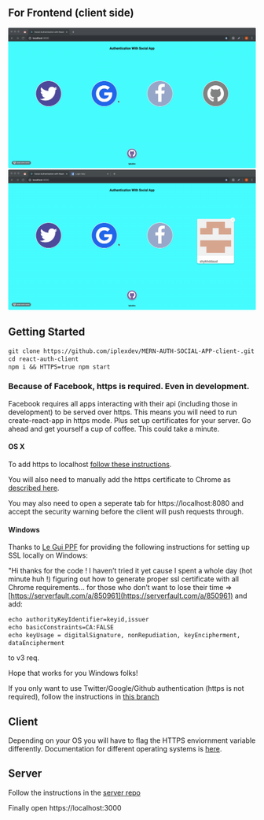 ## For Frontend (client side)

![React Auth Upload](auth1.gif)
![React Auth Upload](auth2.gif)
## Getting Started

```
git clone https://github.com/iplexdev/MERN-AUTH-SOCIAL-APP-client-.git
cd react-auth-client
npm i && HTTPS=true npm start
```

### Because of Facebook, https is required. Even in development. 
Facebook requires all apps interacting with their api (including those in development) to be served over https.  This means you will need to run create-react-app in https mode. Plus set up certificates for your server. Go ahead and get yourself a cup of coffee. This could take a minute.

#### OS X
To add https to localhost [follow these instructions](https://medium.freecodecamp.org/how-to-get-https-working-on-your-local-development-environment-in-5-minutes-7af615770eec).

You will also need to manually add the https certificate to Chrome as [described here](https://www.comodo.com/support/products/authentication_certs/setup/mac_chrome.php).

You may also need to open a seperate tab for https://localhost:8080 and accept the security warning before the client will push requests through.

#### Windows
Thanks to [Le Gui PPF](https://medium.com/@guillaume.bottius) for providing the following instructions for setting up SSL locally on Windows:

"Hi thanks for the code ! I haven’t tried it yet cause I spent a whole day (hot minute huh !) figuring out how to generate proper ssl certificate with all Chrome requirements… for those who don’t want to lose their time => [https://serverfault.com/a/850961](https://serverfault.com/a/850961) and add:

```
echo authorityKeyIdentifier=keyid,issuer
echo basicConstraints=CA:FALSE
echo keyUsage = digitalSignature, nonRepudiation, keyEncipherment, dataEncipherment
```

to v3 req.

Hope that works for you Windows folks!

If you only want to use Twitter/Google/Github authentication (https is not required), follow the instructions in [this branch](https://github.com/funador/react-auth-client/tree/twitter-auth)

## Client

Depending on your OS you will have to flag the HTTPS enviornment variable differently. Documentation for different operating systems is [here](https://facebook.github.io/create-react-app/docs/using-https-in-development). 

## Server

Follow the instructions in the [server repo](https://github.com/iplexdev/MERN-AUTH-SCOIAL-APP-server-.git)

Finally open https://localhost:3000
